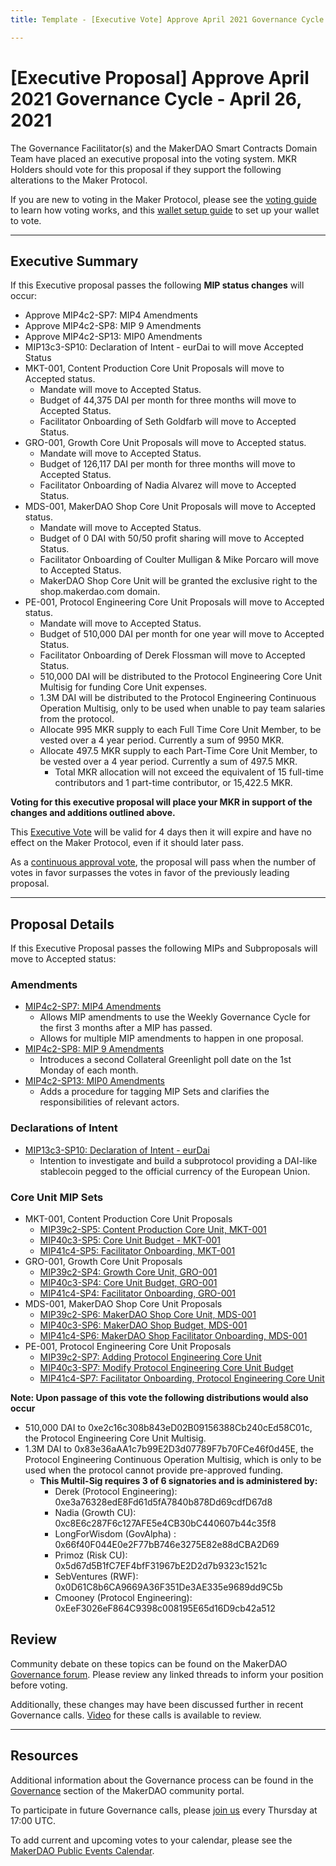 ```yaml
---
title: Template - [Executive Vote] Approve April 2021 Governance Cycle - April 26, 2021

---
```

# [Executive Proposal] Approve April 2021 Governance Cycle - April 26, 2021

The Governance Facilitator(s) and the MakerDAO Smart Contracts Domain Team have placed an executive proposal into the voting system. MKR Holders should vote for this proposal if they support the following alterations to the Maker Protocol.

If you are new to voting in the Maker Protocol, please see the [voting guide](https://community-development.makerdao.com/en/learn/governance/how-voting-works/) to learn how voting works, and this [wallet setup guide](https://community-development.makerdao.com/en/learn/governance/voting-setup/) to set up your wallet to vote.

---

## Executive Summary

If this Executive proposal passes the following **MIP status changes** will occur:

* Approve MIP4c2-SP7: MIP4 Amendments
* Approve MIP4c2-SP8: MIP 9 Amendments
* Approve MIP4c2-SP13: MIP0 Amendments
* MIP13c3-SP10: Declaration of Intent - eurDai to will move Accepted Status
* MKT-001, Content Production Core Unit Proposals will move to Accepted status.
	* Mandate will move to Accepted Status.
	* Budget of 44,375 DAI per month for three months will move to Accepted Status.
	* Facilitator Onboarding of Seth Goldfarb will move to Accepted Status.
* GRO-001, Growth Core Unit Proposals will move to Accepted status.
	* Mandate will move to Accepted Status.
	* Budget of 126,117 DAI per month for three months will move to Accepted Status.
	* Facilitator Onboarding of Nadia Alvarez will move to Accepted Status.
* MDS-001, MakerDAO Shop Core Unit Proposals will move to Accepted status.
	* Mandate will move to Accepted Status.
	* Budget of 0 DAI with 50/50 profit sharing will move to Accepted Status.
	* Facilitator Onboarding of Coulter Mulligan & Mike Porcaro will move to Accepted Status.
	* MakerDAO Shop Core Unit will be granted the exclusive right to the shop.makerdao.com domain.
* PE-001, Protocol Engineering Core Unit Proposals will move to Accepted status.
	* Mandate will move to Accepted Status.
	* Budget of 510,000 DAI per month for one year will move to Accepted Status.
	* Facilitator Onboarding of Derek Flossman will move to Accepted Status.
	* 510,000 DAI will be distributed to the Protocol Engineering Core Unit Multisig for funding Core Unit expenses.
	* 1.3M DAI will be distributed to the Protocol Engineering Continuous Operation Multisig, only to be used when unable to pay team salaries from the protocol.
	* Allocate 995 MKR supply to each Full Time Core Unit Member, to be vested over a 4 year period. Currently a sum of 9950 MKR.
	* Allocate 497.5 MKR supply to each Part-Time Core Unit Member, to be vested over a 4 year period. Currently a sum of 497.5 MKR.
		* Total MKR allocation will not exceed the equivalent of 15 full-time contributors and 1 part-time contributor, or 15,422.5 MKR.


**Voting for this executive proposal will place your MKR in support of the changes and additions outlined above.**

This [Executive Vote](https://community-development.makerdao.com/en/learn/governance/on-chain-gov) will be valid for 4 days then it will expire and have no effect on the Maker Protocol, even if it should later pass.

As a [continuous approval vote](https://community-development.makerdao.com/en/learn/governance/how-voting-works), the proposal will pass when the number of votes in favor surpasses the votes in favor of the previously leading proposal.

---

## Proposal Details

If this Executive Proposal passes the following MIPs and Subproposals will move to Accepted status:

### Amendments

* [MIP4c2-SP7: MIP4 Amendments](https://forum.makerdao.com/t/mip4c2-sp7-mip4-amendments/6508)
	* Allows MIP amendments to use the Weekly Governance Cycle for the first 3 months after a MIP has passed.
	* Allows for multiple MIP amendments to happen in one proposal.
* [MIP4c2-SP8: MIP 9 Amendments](https://forum.makerdao.com/t/mip4c2-sp8-mip-9-amendments/6793)
	* Introduces a second Collateral Greenlight poll date on the 1st Monday of each month.
* [MIP4c2-SP13: MIP0 Amendments](https://forum.makerdao.com/t/mip4c2-sp13-mip0-amendments/6758)
	* Adds a procedure for tagging MIP Sets and clarifies the responsibilities of relevant actors.

### Declarations of Intent

* [MIP13c3-SP10: Declaration of Intent - eurDai](https://forum.makerdao.com/t/mip13c3-sp10-declaration-of-intent-eurdai/6766)
	*  Intention to investigate and build a subprotocol providing a DAI-like stablecoin pegged to the official currency of the European Union.

### Core Unit MIP Sets

* MKT-001, Content Production Core Unit Proposals 
	* [MIP39c2-SP5: Content Production Core Unit, MKT-001](https://forum.makerdao.com/t/mip39c2-sp5-content-production-core-unit-mkt-001/6823)
	* [MIP40c3-SP5: Core Unit Budget - MKT-001](https://forum.makerdao.com/t/mip40c3-sp5-core-unit-budget-mkt-001/6824)
	* [MIP41c4-SP5: Facilitator Onboarding, MKT-001](https://forum.makerdao.com/t/mip41c4-sp5-facilitator-onboarding-mkt-001/6825)
* GRO-001, Growth Core Unit Proposals 
	* [MIP39c2-SP4: Growth Core Unit, GRO-001](https://forum.makerdao.com/t/mip39c2-sp4-growth-core-unit-gro-001/6715)
	* [MIP40c3-SP4: Core Unit Budget, GRO-001](https://forum.makerdao.com/t/mip40c3-sp4-core-unit-budget-gro-001/6716)
	* [MIP41c4-SP4: Facilitator Onboarding, GRO-001](https://forum.makerdao.com/t/mip41c4-sp4-facilitator-onboarding-gro-001/6717)
* MDS-001, MakerDAO Shop Core Unit Proposals 
	* [MIP39c2-SP6: MakerDAO Shop Core Unit, MDS-001](https://forum.makerdao.com/t/mip39c2-sp6-makerdao-shop-core-unit-mds-001/6827)
	* [MIP40c3-SP6: MakerDAO Shop Budget, MDS-001](https://forum.makerdao.com/t/mip40c3-sp6-makerdao-shop-budget-mds-001/6829)
	* [MIP41c4-SP6: MakerDAO Shop Facilitator Onboarding, MDS-001](https://forum.makerdao.com/t/mip41c4-sp6-makerdao-shop-facilitator-onboarding-mds-001/6828)
* PE-001, Protocol Engineering Core Unit Proposals 
	* [MIP39c2-SP7: Adding Protocol Engineering Core Unit](https://forum.makerdao.com/t/mip39c2-sp7-adding-protocol-engineering-core-unit/6831)
	* [MIP40c3-SP7: Modify Protocol Engineering Core Unit Budget](https://forum.makerdao.com/t/mip40c3-sp7-modify-protocol-engineering-core-unit-budget/6832)
	* [MIP41c4-SP7: Facilitator Onboarding, Protocol Engineering Core Unit](https://forum.makerdao.com/t/mip41c4-sp7-facilitator-onboarding-protocol-engineering-core-unit/6833)

**Note: Upon passage of this vote the following distributions would also occur**

* 510,000 DAI to 0xe2c16c308b843eD02B09156388Cb240cEd58C01c, the Protocol Engineering Core Unit Multisig.
* 1.3M DAI to 0x83e36aAA1c7b99E2D3d07789F7b70FCe46f0d45E, the Protocol Engineering Continuous Operation Multisig, which is only to be used when the protocol cannot provide pre-approved funding. 
	* **This Multil-Sig requires 3 of 6 signatories and is administered by:**
		* Derek (Protocol Engineering): 0xe3a76328edE8Fd61d5fA7840b878Dd69cdfD67d8
		* Nadia (Growth CU): 0xc8E6c287F6c127AFE5e4CB30bC440607b44c35f8
		* LongForWisdom (GovAlpha) : 0x66f40F044E0e2F77bB746e3275E82e88dCBA2D69
		* Primoz (Risk CU): 0x5d67d5B1fC7EF4bfF31967bE2D2d7b9323c1521c
		* SebVentures (RWF): 0x0D61C8b6CA9669A36F351De3AE335e9689dd9C5b
		* Cmooney (Protocol Engineering): 0xEeF3026eF864C9398c008195E65d16D9cb42a512

## Review

Community debate on these topics can be found on the MakerDAO [Governance forum](https://forum.makerdao.com/). Please review any linked threads to inform your position before voting.

Additionally, these changes may have been discussed further in recent Governance calls. [Video](https://www.youtube.com/playlist?list=PLLzkWCj8ywWNq5-90-Id6VPSsrk4OWVan) for these calls is available to review.

---

## Resources

Additional information about the Governance process can be found in the [Governance](https://community-development.makerdao.com/en/learn/governance) section of the MakerDAO community portal.

To participate in future Governance calls, please [join us](https://github.com/makerdao/community/tree/master/governance/governance-and-risk-meetings) every Thursday at 17:00 UTC.

To add current and upcoming votes to your calendar, please see the [MakerDAO Public Events Calendar](https://calendar.google.com/calendar/embed?src=makerdao.com_3efhm2ghipksegl009ktniomdk%40group.calendar.google.com&ctz=UTC&mode=week&showCalendars=0&showPrint=0).
